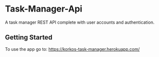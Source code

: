# Task-Manager-Api

 A task manager REST API complete with user accounts and authentication.

## Getting Started

To use the app go to:
https://korkos-task-manager.herokuapp.com/
